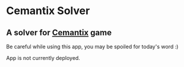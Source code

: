 # Cemantix Solver
## A solver for **[Cemantix]([https://cemantix.herokuapp.com/](https://cemantix.certitudes.org/))** game

Be careful while using this app, you may be spoiled for today's word :)

App is not currently deployed.
